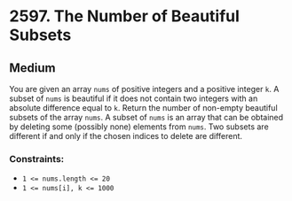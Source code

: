# 2597. The Number of Beautiful Subsets

## Medium

You are given an array `nums` of positive integers and a positive integer `k`. A subset of `nums` is beautiful if it
does not contain two integers with an absolute difference equal to `k`. Return the number of non-empty beautiful subsets
of the array `nums`. A subset of `nums` is an array that can be obtained by deleting some (possibly none) elements
from `nums`. Two subsets are different if and only if the chosen indices to delete are different.

### Constraints:

- `1 <= nums.length <= 20`
- `1 <= nums[i], k <= 1000`
